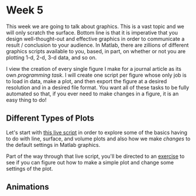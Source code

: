 # Week 5
This week we are going to talk about graphics. This is a vast topic and we will only scratch the surface. Bottom line is that it is imperative that you design well-thought-out and effective graphics in order to communicate a result / conclusion to your audience. In Matlab, there are zillions of different graphics scripts available to you, based, in part, on whether or not you are plotting 1-d, 2-d, 3-d data, and so on. 

I view the creation of every single figure I make for a journal article as its own *programming task*. I will create one script per figure whose only job is to load in data, make a plot, and then export the figure at a desired resolution and in a desired file format. You want all of these tasks to be fully automated so that, if you ever need to make changes in a figure, it is an easy thing to do!

## Different Types of Plots
Let's start with [this live script](class5_1.mlx) in order to explore some of the basics having to do with line, surface, and volume plots and also how we make *changes* to the default settings in Matlab graphics. 

Part of the way through that live script, you'll be directed to an [exercise](student_example1.md) to see if you can figure out how to make a simple plot and change some settings of the plot.

## Animations
